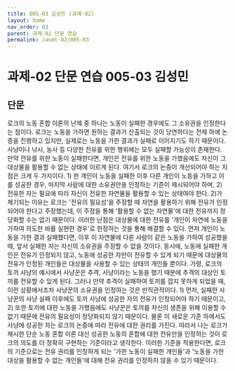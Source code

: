 ```yaml
---
title: 005-03 김성민 (과제-02)
layout: home
nav_order: 03
parent: 과제-02 단문 연습
permalink: /asmt-02/005-03
---
```


# 과제-02 단문 연습 005-03 김성민  

## 단문

로크의 노동 혼합 이론의 난제 중 하나는 노동이 실패한 경우에도 그 소유권을 인정한다는 점이다. 로크는 노동을 가하면 원하는 결과가 산출되는 것이 당연하다는 전제 하에 논증을 진행하고 있지만, 실제로는 노동을 가한 결과가 실패로 이어지기도 하기 때문이다. 사냥이나 낚시, 농사 등 다양한 전유를 위한 행위에는 모두 실패할 가능성이 존재한다. 만약 전유를 위한 노동이 실패한다면, 개인은 전유를 위한 노동을 가했음에도 자신이 그 대상물을 활용할 수 없는 상태에 이르게 된다. 여기서 로크의 논증이 개선되어야 하는 지점은 크게 두 가지이다. 1) 한 개인이 노동을 실패한 이후 다른 개인이 노동을 가하고 이를 성공한 경우, 마지막 사람에 대한 소유권만을 인정하는 기준이 제시되어야 하며, 2) 전유한 자는 필요에 따라 자신이 전유한 자연물을 활용할 수 있는 상태여야 한다. 2)가 제기되는 이유는 로크는 '전유의 필요성'을 주장할 때 자연을 활용하기 위해 전유가 인정되어야 한다고 주장했는데, 이 주장을 통해 '활용할 수 없는 자연물'에 대한 전유까지 정당화할 수는 없기 때문이다.
이러한 난점은 대상물에 대한 전유를 '개인이 자연에 노동을 가하여 의도한 바를 실현한 경우'로 한정하는 것을 통해 해결할 수 있다. 먼저 개인이 노동을 가한 결과 실패했다면, 이후 이 자연물에 다른 사람이 같은 노동을 가하여 성공했을 때, 앞서 실패한 자는 자신의 소유권을 주장할 수 없을 것이다. 동시에, 노동에 실패한 개인은 전유가 인정되지 않고, 노동에 성공한 자만이 전유할 수 있게 되기 때문에 대상물의 전유가 인정된 개인들은 대상물을 사용할 수 있는 상태의 개인들 뿐이다. 가령, 로크의 토끼 사냥의 예시에서 사냥꾼은 추격, 사냥이라는 노동을 했기 때문에 추격의 대상인 토끼를 전유할 수 있게 된다. 그러나 만약 추격이 실패하여 토끼를 잡지 못하게 되었을 때, 이런 상황에서조차 사냥꾼의 소유권을 인정하는 것은 반직관적이다. 1) 먼저, 실패한 사냥꾼의 사냥 실패 이후에도 토끼 사냥에 성공한 자의 전유가 인정되어야 하기 때문이고, 2) 또한 토끼에 대한 노동을 가했음에도 사냥꾼은 토끼를 자신의 생존을 위해 이용할 수 없기 때문에 전유의 필요성이 정당화되지 않기 때문이다. 물론 이 새로운 기준 하에서도 사냥에 성공한 자는 로크의 논증에 따라 전유에 대한 권리를 가진다. 따라서 나는 로크가 제시한 단순 노동 혼합 이론 대신 성공한 노동의 혼합에 대한 전유만을 인정하는 것이 로크의 의도를 더 정확히 구현하는 기준이라고 생각한다. 이러한 기준을 적용한다면, 로크의 기준으로는 전유 권리를 인정하게 되는 '가한 노동이 실패한 개인들'과 '노동을 가한 대상을 활용할 수 없는 개인들'에 대해 전유 권리를 인정하지 않을 수 있기 때문이다.